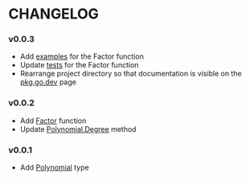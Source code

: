 # CHANGELOG

### v0.0.3
- Add [examples](https://github.com/noah-friedman/quick-factor/blob/v0.0.3/factor_examples_test.go) for the Factor function
- Update [tests](https://github.com/noah-friedman/quick-factor/blob/v0.0.3/factor_test.go) for the Factor function  
- Rearrange project directory so that documentation is visible on the [pkg.go.dev](https://pkg.go.dev/github.com/noah-friedman/quick-factor@v0.0.3) page

### v0.0.2
- Add [Factor](https://github.com/noah-friedman/quick-factor/blob/v0.0.2/factor.go) function
- Update [Polynomial.Degree](https://github.com/noah-friedman/quick-factor/blob/v0.0.2/polynomial.go#L18) method

### v0.0.1
- Add [Polynomial](https://github.com/noah-friedman/quick-factor/blob/v0.0.1/polynomial.go) type
